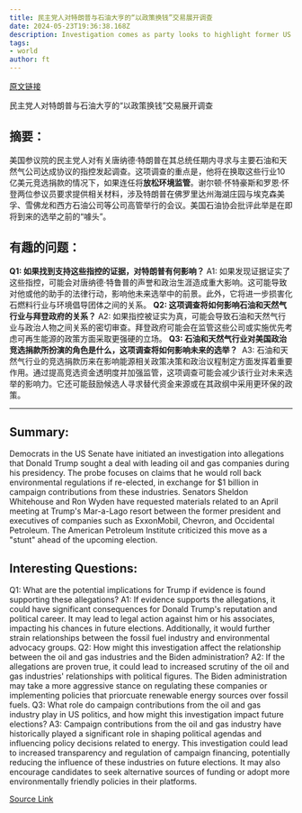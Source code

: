 ```yaml
---
title: 民主党人对特朗普与石油大亨的“以政策换钱”交易展开调查
date: 2024-05-23T19:36:38.168Z
description: Investigation comes as party looks to highlight former US president’s ties to fossil fuel groups ahead of election
tags: 
- world
author: ft
---
```


[原文链接](https://ft.com/content/3afb0f07-aade-40a9-8582-5d4ea811135b)

民主党人对特朗普与石油大亨的“以政策换钱”交易展开调查

## 摘要：
美国参议院的民主党人对有关唐纳德·特朗普在其总统任期内寻求与主要石油和天然气公司达成协议的指控发起调查。这项调查的重点是，他将在换取这些行业10亿美元竞选捐款的情况下，如果连任将**放松环境监管**。谢尔顿·怀特豪斯和罗恩·怀登两位参议员要求提供相关材料，涉及特朗普在佛罗里达州海湖庄园与埃克森美孚、雪佛龙和西方石油公司等公司高管举行的会议。美国石油协会批评此举是在即将到来的选举之前的“噱头”。

## 有趣的问题：
**Q1: 如果找到支持这些指控的证据，对特朗普有何影响？**
A1: 如果发现证据证实了这些指控，可能会对唐纳德·特鲁普的声誉和政治生涯造成重大影响。这可能导致对他或他的助手的法律行动，影响他未来选举中的前景。此外，它将进一步损害化石燃料行业与环境倡导团体之间的关系。
**Q2: 这项调查将如何影响石油和天然气行业与拜登政府的关系？**
A2: 如果指控被证实为真，可能会导致石油和天然气行业与政治人物之间关系的密切审查。拜登政府可能会在监管这些公司或实施优先考虑可再生能源的政策方面采取更强硬的立场。
**Q3: 石油和天然气行业对美国政治竞选捐款所扮演的角色是什么，这项调查将如何影响未来的选举？** 
A3: 石油和天然气行业的竞选捐款历来在影响能源相关政策决策和政治议程制定方面发挥着重要作用。通过提高竞选资金透明度并加强监管，这项调查可能会减少该行业对未来选举的影响力。它还可能鼓励候选人寻求替代资金来源或在其政纲中采用更环保的政策。

---

## Summary:
Democrats in the US Senate have initiated an investigation into allegations that Donald Trump sought a deal with leading oil and gas companies during his presidency. The probe focuses on claims that he would roll back environmental regulations if re-elected, in exchange for $1 billion in campaign contributions from these industries. Senators Sheldon Whitehouse and Ron Wyden have requested materials related to an April meeting at Trump's Mar-a-Lago resort between the former president and executives of companies such as ExxonMobil, Chevron, and Occidental Petroleum. The American Petroleum Institute criticized this move as a "stunt" ahead of the upcoming election.

## Interesting Questions:
Q1: What are the potential implications for Trump if evidence is found supporting these allegations?
A1: If evidence supports the allegations, it could have significant consequences for Donald Trump's reputation and political career. It may lead to legal action against him or his associates, impacting his chances in future elections. Additionally, it would further strain relationships between the fossil fuel industry and environmental advocacy groups.
Q2: How might this investigation affect the relationship between the oil and gas industries and the Biden administration?
A2: If the allegations are proven true, it could lead to increased scrutiny of the oil and gas industries' relationships with political figures. The Biden administration may take a more aggressive stance on regulating these companies or implementing policies that priorcuate renewable energy sources over fossil fuels.
Q3: What role do campaign contributions from the oil and gas industry play in US politics, and how might this investigation impact future elections?
A3: Campaign contributions from the oil and gas industry have historically played a significant role in shaping political agendas and influencing policy decisions related to energy. This investigation could lead to increased transparency and regulation of campaign financing, potentially reducing the influence of these industries on future elections. It may also encourage candidates to seek alternative sources of funding or adopt more environmentally friendly policies in their platforms.

[Source Link](https://ft.com/content/3afb0f07-aade-40a9-8582-5d4ea811135b)


